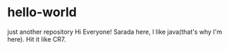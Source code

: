 # hello-world
just another repository
Hi Everyone!
Sarada here, I like java(that's why I'm here).
Hit it like CR7.
